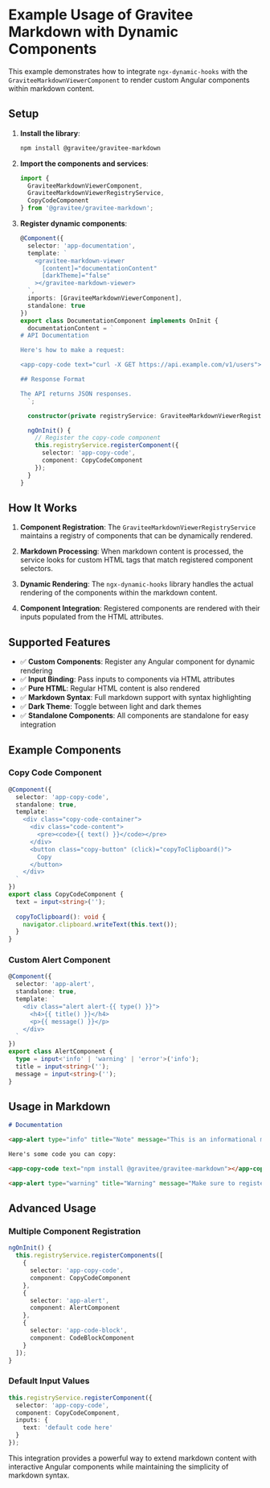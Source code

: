 # Example Usage of Gravitee Markdown with Dynamic Components

This example demonstrates how to integrate `ngx-dynamic-hooks` with the `GraviteeMarkdownViewerComponent` to render custom Angular components within markdown content.

## Setup

1. **Install the library**:
   ```bash
   npm install @gravitee/gravitee-markdown
   ```

2. **Import the components and services**:
   ```typescript
   import { 
     GraviteeMarkdownViewerComponent,
     GraviteeMarkdownViewerRegistryService,
     CopyCodeComponent
   } from '@gravitee/gravitee-markdown';
   ```

3. **Register dynamic components**:
   ```typescript
   @Component({
     selector: 'app-documentation',
     template: `
       <gravitee-markdown-viewer
         [content]="documentationContent"
         [darkTheme]="false"
       ></gravitee-markdown-viewer>
     `,
     imports: [GraviteeMarkdownViewerComponent],
     standalone: true
   })
   export class DocumentationComponent implements OnInit {
     documentationContent = `
   # API Documentation
   
   Here's how to make a request:
   
   <app-copy-code text="curl -X GET https://api.example.com/v1/users"></app-copy-code>
   
   ## Response Format
   
   The API returns JSON responses.
     `;
   
     constructor(private registryService: GraviteeMarkdownViewerRegistryService) {}
   
     ngOnInit() {
       // Register the copy-code component
       this.registryService.registerComponent({
         selector: 'app-copy-code',
         component: CopyCodeComponent
       });
     }
   }
   ```

## How It Works

1. **Component Registration**: The `GraviteeMarkdownViewerRegistryService` maintains a registry of components that can be dynamically rendered.

2. **Markdown Processing**: When markdown content is processed, the service looks for custom HTML tags that match registered component selectors.

3. **Dynamic Rendering**: The `ngx-dynamic-hooks` library handles the actual rendering of the components within the markdown content.

4. **Component Integration**: Registered components are rendered with their inputs populated from the HTML attributes.

## Supported Features

- ✅ **Custom Components**: Register any Angular component for dynamic rendering
- ✅ **Input Binding**: Pass inputs to components via HTML attributes
- ✅ **Pure HTML**: Regular HTML content is also rendered
- ✅ **Markdown Syntax**: Full markdown support with syntax highlighting
- ✅ **Dark Theme**: Toggle between light and dark themes
- ✅ **Standalone Components**: All components are standalone for easy integration

## Example Components

### Copy Code Component
```typescript
@Component({
  selector: 'app-copy-code',
  standalone: true,
  template: `
    <div class="copy-code-container">
      <div class="code-content">
        <pre><code>{{ text() }}</code></pre>
      </div>
      <button class="copy-button" (click)="copyToClipboard()">
        Copy
      </button>
    </div>
  `
})
export class CopyCodeComponent {
  text = input<string>('');
  
  copyToClipboard(): void {
    navigator.clipboard.writeText(this.text());
  }
}
```

### Custom Alert Component
```typescript
@Component({
  selector: 'app-alert',
  standalone: true,
  template: `
    <div class="alert alert-{{ type() }}">
      <h4>{{ title() }}</h4>
      <p>{{ message() }}</p>
    </div>
  `
})
export class AlertComponent {
  type = input<'info' | 'warning' | 'error'>('info');
  title = input<string>('');
  message = input<string>('');
}
```

## Usage in Markdown

```markdown
# Documentation

<app-alert type="info" title="Note" message="This is an informational message"></app-alert>

Here's some code you can copy:

<app-copy-code text="npm install @gravitee/gravitee-markdown"></app-copy-code>

<app-alert type="warning" title="Warning" message="Make sure to register components before using them"></app-alert>
```

## Advanced Usage

### Multiple Component Registration
```typescript
ngOnInit() {
  this.registryService.registerComponents([
    {
      selector: 'app-copy-code',
      component: CopyCodeComponent
    },
    {
      selector: 'app-alert',
      component: AlertComponent
    },
    {
      selector: 'app-code-block',
      component: CodeBlockComponent
    }
  ]);
}
```

### Default Input Values
```typescript
this.registryService.registerComponent({
  selector: 'app-copy-code',
  component: CopyCodeComponent,
  inputs: {
    text: 'default code here'
  }
});
```

This integration provides a powerful way to extend markdown content with interactive Angular components while maintaining the simplicity of markdown syntax. 